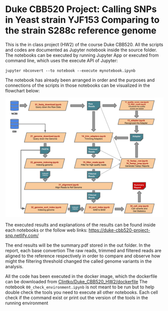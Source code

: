 # Duke CBB520 Project: Calling SNPs in Yeast strain YJF153 Comparing to the strain S288c reference genome

This is the in class project (HW2) of the course Duke CBB520. All the scripts and codes are documented as Jupyter notebook inside the source folder. The notebooks can be executed by running Jupyter App or executed from command line, which uses the execute API of Jupyter:

`jupyter nbconvert --to notebook --execute mynotebook.ipynb`

The notebook has already been arranged in order and the purposes and connections of the scripts in those notebooks can be visualized in the flowchart below: 

![](./flowchart_call_snp.png)

The executed results and explanations of the results can be found inside each notebooks or the follow web links: https://duke-cbb520-project-snp.netlify.com/ 

The end results will be the summary.pdf stored in the out folder. In the report, each base convertion The raw reads, trimmed and filtered reads are aligned to the reference respectively in order to compare and observe how might the filtering threshold changed the called genome variants in the analysis. 

All the code has been executed in the docker image, which the dockerfile can be downloaded from [Clintko/Duke_CBB520_HW2/dockerfile](https://github.com/clintko/Dockerfile/blob/master/Duke_CBB520_HW2/dockerfile) The notebook `00_check_environment.ipynb` is not meant to be run but to help double check the tools you need to execute all other notebooks. Each cell check if the command exist or print out the version of the tools in the running environment